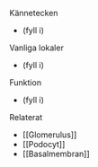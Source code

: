 Kännetecken
- (fyll i)

Vanliga lokaler
- (fyll i)

Funktion
- (fyll i)

Relaterat
- [[Glomerulus]]
- [[Podocyt]]
- [[Basalmembran]]
